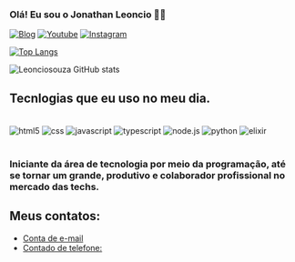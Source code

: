 ### Olá! Eu sou o Jonathan Leoncio 🖐🏽
[![Blog](https://img.shields.io/website-up-down-green-red/http/monip.org.svg)](https://https://www.youtube.com/@jonathanleoncio976)
[![Youtube](https://img.shields.io/badge/YouTube-FF0000?style=for-the-badge&logo=youtube&logoColor=white)](https://www.youtube.com/@jonathanleoncio976)
[![Instagram](https://img.shields.io/badge/Instagram-E4405F?style=for-the-badge&logo=instagram&logoColor=white)](https://www.instagram.com/jonathanleoncio976/)

[![Top Langs](https://github-readme-stats.vercel.app/api/top-langs/?username=Leonciosouza)](https://github.com/anuraghazra/github-readme-stats)

![Leonciosouza GitHub stats](https://github-readme-stats.vercel.app/api?username=Leonciosouza&show_icons=true&theme=dracula)

## Tecnlogias que eu uso no meu dia.
<div style="display: inline_block"><br/>
    <img align="center" alt="html5" src="https://img.shields.io/badge/HTML5-E34F26?style=for-the-badge&logo=html5&logoColor=white" /
    >
    <img align="center" alt="css" src=https://img.shields.io/badge/CSS3-1572B6?style=for-the-badge&logo=css3&logoColor=white />
    <img align="center" alt="javascript" src="https://img.shields.io/badge/JavaScript-F7DF1E?style=for-the-badge&logo=javascript&logoColor=black" />
    <img align="center" alt="typescript" src="https://img.shields.io/badge/TypeScript-007ACC?style=for-the-badge&logo=typescript&logoColor=white" />
    <img align="center" alt="node.js" src="https://img.shields.io/badge/Node.js-43853D?style=for-the-badge&logo=node.js&logoColor=white" />
     <img align="center" alt="python" src="https://img.shields.io/badge/Python-14354C?style=for-the-badge&logo=python&logoColor=white" />
     <img align="center" alt="elixir" src="https://img.shields.io/badge/Elixir-4B275F?style=for-the-badge&logo=elixir&logoColor=white" />

</div><br />


### Iniciante da área de tecnologia por meio da programação, até se tornar um grande, produtivo e colaborador profissional no mercado das techs.

## Meus contatos:

- [Conta de e-mail](jonathanleoncio118@gmail.com,(jonathanleoncio97@gmail.com))<br />
- [Contado de telefone:](8498122-0757)



